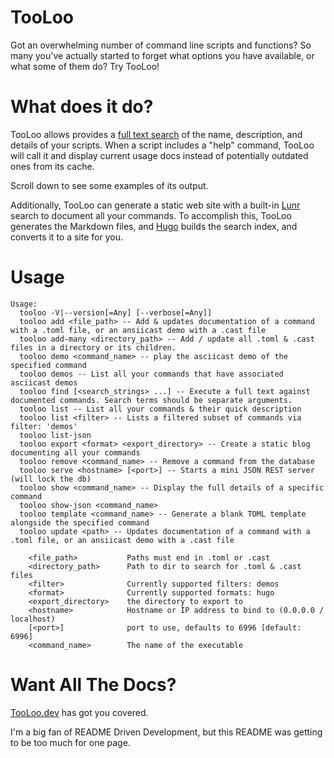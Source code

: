 # TooLoo

Got an overwhelming number of command line scripts and functions? So
many you\'ve actually started to forget what options you have available,
or what some of them do? Try TooLoo!

# What does it do?

TooLoo allows provides a [full text search](https://en.wikipedia.org/wiki/Full-text_search) of the name, description, and details of your scripts. When a script includes a \"help\" command, TooLoo will call it and display current usage docs instead of potentially outdated ones from its cache.

Scroll down to see some examples of its output.

Additionally, TooLoo can generate a static web site with a built-in [Lunr](https://lunrjs.com/) search to document all your commands. To accomplish this, TooLoo generates the Markdown files, and [Hugo](https://gohugo.io/) builds the search index, and converts it to a site for you.

# Usage

``` example
Usage:
  tooloo -V|--version[=Any] [--verbose[=Any]]
  tooloo add <file_path> -- Add & updates documentation of a command with a .toml file, or an ansiicast demo with a .cast file
  tooloo add-many <directory_path> -- Add / update all .toml & .cast files in a directory or its children.
  tooloo demo <command_name> -- play the asciicast demo of the specified command
  tooloo demos -- List all your commands that have associated asciicast demos
  tooloo find [<search_strings> ...] -- Execute a full text against documented commands. Search terms should be separate arguments.
  tooloo list -- List all your commands & their quick description
  tooloo list <filter> -- Lists a filtered subset of commands via filter: 'demos'
  tooloo list-json
  tooloo export <format> <export_directory> -- Create a static blog documenting all your commands
  tooloo remove <command_name> -- Remove a command from the database
  tooloo serve <hostname> [<port>] -- Starts a mini JSON REST server (will lock the db)
  tooloo show <command_name> -- Display the full details of a specific command
  tooloo show-json <command_name>
  tooloo template <command_name> -- Generate a blank TOML template alongside the specified command
  tooloo update <path> -- Updates documentation of a command with a .toml file, or an ansiicast demo with a .cast file

    <file_path>           Paths must end in .toml or .cast
    <directory_path>      Path to dir to search for .toml & .cast files
    <filter>              Currently supported filters: demos
    <format>              Currently supported formats: hugo
    <export_directory>    the directory to export to
    <hostname>            Hostname or IP address to bind to (0.0.0.0 / localhost)
    [<port>]              port to use, defaults to 6996 [default: 6996]
    <command_name>        The name of the executable
```

# Want All The Docs?

[TooLoo.dev](https://tooloo.dev) has got you covered.

I\'m a big fan of README Driven Development, but this README was getting
to be too much for one page.
